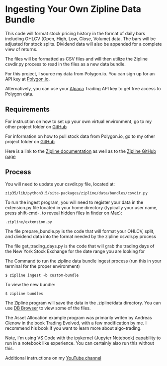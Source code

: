 # Ingesting Your Own Zipline Data Bundle

This code will format stock pricing history in the format of daily bars including OHLCV (Open, High, Low, Close, Volume) data.  The bars will be adjusted for stock splits.  Dividend data will also be appended for a complete view of returns.  

The files will be formatted as CSV files and will then utilize the Zipline csvdir.py process to read in the files as a new data bundle.

For this project, I source my data from Polygon.io.  You can sign up for an API key at [Polygon.io](https://polygon.io/).

Alternatively, you can use your [Alpaca](https://alpaca.markets/) Trading API key to get free access to Polygon data.

## Requirements

For instruction on how to set up your own virtual environment, go to my other project folder on [GitHub](https://github.com/aspromatis/Backtesting-RSI-Algo)

For information on how to pull stock data from Polygon.io, go to my other project folder on [GitHub](https://github.com/aspromatis/polygon_api)

Here is a link to the [Zipline documentation](https://www.zipline.io/bundles.html) as well as to the [Zipline GitHub page](https://github.com/quantopian/zipline)

## Process

You will need to update your csvdir.py file, located at:

`zip35/lib/python3.5/site-packages/zipline/data/bundles/csvdir.py`

To run the ingest program, you will need to register your data in the extension.py file located in your home directory (typically your user name, press shift-cmd-. to reveal hidden files in finder on Mac):

`.zipline/extension.py`

The file prepare_bundle.py is the code that will format your OHLCV, split, and dividend data into the format needed by the zipline csvdir.py process

The file get_trading_days.py is the code that will grab the trading days of the New York Stock Exchange for the date range you are looking for

The Command to run the zipline data bundle ingest process (run this in your terminal for the proper environment)

`$ zipline ingest -b custom-bundle`

To view the new bundle:

`$ zipline bundles`

The Zipline program will save the data in the .zipline/data directory.  You can use [DB Browser](https://sqlitebrowser.org/) to view some of the files.

The Asset Allocation example program was primarily writen by Andreas Clenow in the book Trading Evolved, with a few modification by me.  I recommend his book if you want to learn more about algo-trading.

Note, I'm using VS Code with the ipykernel (Jupyter Notebook) capability to run in a notebook like experience.  You can certainly also run this without this.

Additional instructions on my [YouTube channel](https://www.youtube.com/c/ErolAspromatis)